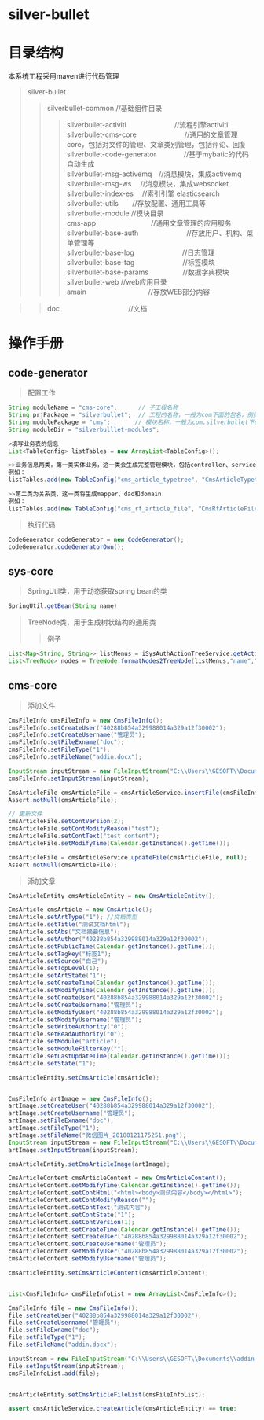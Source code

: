 # silver-bullet

# 目录结构

本系统工程采用maven进行代码管理
>silver-bullet
>>silverbullet-common     //基础组件目录<br>
>>>silverbullet-activiti　　　　　　　//流程引擎activiti<br>
>>>silverbullet-cms-core　　　　　　　//通用的文章管理core，包括对文件的管理、文章类别管理，包括评论、回复<br>
>>>silverbullet-code-generator　　　　//基于mybatic的代码自动生成<br>
>>>silverbullet-msg-activemq　//消息模块，集成activemq<br>
>>>silverbullet-msg-ws　  //消息模块，集成websocket<br>
>>>silverbullet-index-es　  //索引引擎 elasticsearch<br>
>>>silverbullet-utils　　//存放配置、通用工具等<br>
>>silverbullet-module     //模块目录<br>
>>>cms-app　　　　　　　　//通用文章管理的应用服务<br>
>>>silverbullet-base-auth　　　　　　　//存放用户、机构、菜单管理等<br>
>>>silverbullet-base-log　　　　　　　//日志管理<br>
>>>silverbullet-base-tag　　　　　　　//标签模块<br>
>>>silverbullet-base-params　　　　　//数据字典模块<br>
>>silverbullet-web        //web应用目录<br>
>>>amain　　　　　　　　　//存放WEB部分内容<br>

>>doc　　　　　　　　　　//文档<br> 



# 操作手册
## code-generator
>配置工作
```java
String moduleName = "cms-core";      // 子工程名称
String prjPackage = "silverbullet";  // 工程的名称，一般为com下面的包名，例如com.silverbullet
String modulePackage = "cms";       // 模块名称，一般为com.silverbullet下面的子包名，例如com.silverbullet.auth
String moduleDir = "silverbulllet-modules";

>填写业务表的信息
List<TableConfig> listTables = new ArrayList<TableConfig>();

>>业务信息两类，第一类实体业务，这一类会生成完整管理模块，包括controller、service、mapper、domain、view、js等
例如：
listTables.add(new TableConfig("cms_article_typetree", "CmsArticleTypetree", "文章类别", false));//表名，domain类名，用途

>>第二类为关系类，这一类将生成mapper、dao和domain
例如：
listTables.add(new TableConfig("cms_rf_article_file", "CmsRfArticleFile", "文章附件表", true));
```

>执行代码
```java
CodeGenerator codeGenerator = new CodeGenerator();
codeGenerator.codeGeneratorOwn();
```

## sys-core
>SpringUtil类，用于动态获取spring bean的类
```java
SpringUtil.getBean(String name)
```
>TreeNode类，用于生成树状结构的通用类
>>例子
```java
List<Map<String, String>> listMenus = iSysAuthActionTreeService.getActionsByUserId(sysAuthUser.getId());
List<TreeNode> nodes = TreeNode.formatNodes2TreeNode(listMenus,"name","parent_id", "id");
```

## cms-core
>添加文件
```java
CmsFileInfo cmsFileInfo = new CmsFileInfo();
cmsFileInfo.setCreateUser("40288b854a329988014a329a12f30002");
cmsFileInfo.setCreateUsername("管理员");
cmsFileInfo.setFileExname("doc");
cmsFileInfo.setFileType("1");
cmsFileInfo.setFileName("addin.docx");

InputStream inputStream = new FileInputStream("C:\\Users\\GESOFT\\Documents\\addin.docx");
cmsFileInfo.setInputStream(inputStream);

CmsArticleFile cmsArticleFile = cmsArticleService.insertFile(cmsFileInfo);
Assert.notNull(cmsArticleFile);

// 更新文件
cmsArticleFile.setContVersion(2);
cmsArticleFile.setContModifyReason("test");
cmsArticleFile.setContText("test content");
cmsArticleFile.setModifyTime(Calendar.getInstance().getTime());

cmsArticleFile = cmsArticleService.updateFile(cmsArticleFile, null);
Assert.notNull(cmsArticleFile);
```

>添加文章
```java
CmsArticleEntity cmsArticleEntity = new CmsArticleEntity();

CmsArticle cmsArticle = new CmsArticle();
cmsArticle.setArtType("1"); //文档类型
cmsArticle.setTitle("测试文档html");
cmsArticle.setAbs("文档摘要信息");
cmsArticle.setAuthor("40288b854a329988014a329a12f30002");
cmsArticle.setPublicTime(Calendar.getInstance().getTime());
cmsArticle.setTagkey("标签1");
cmsArticle.setSource("自己");
cmsArticle.setTopLevel(1);
cmsArticle.setArtState("1");
cmsArticle.setCreateTime(Calendar.getInstance().getTime());
cmsArticle.setModifyTime(Calendar.getInstance().getTime());
cmsArticle.setCreateUser("40288b854a329988014a329a12f30002");
cmsArticle.setCreateUsername("管理员");
cmsArticle.setModifyUser("40288b854a329988014a329a12f30002");
cmsArticle.setModifyUsername("管理员");
cmsArticle.setWriteAuthority("0");
cmsArticle.setReadAuthority("0");
cmsArticle.setModule("article");
cmsArticle.setModuleFilterKey("");
cmsArticle.setLastUpdateTime(Calendar.getInstance().getTime());
cmsArticle.setState("1");

cmsArticleEntity.setCmsArticle(cmsArticle);


CmsFileInfo artImage = new CmsFileInfo();
artImage.setCreateUser("40288b854a329988014a329a12f30002");
artImage.setCreateUsername("管理员");
artImage.setFileExname("doc");
artImage.setFileType("1");
artImage.setFileName("微信图片_20180121175251.png");
InputStream inputStream = new FileInputStream("C:\\Users\\GESOFT\\Documents\\微信图片_20180121175251.png");
artImage.setInputStream(inputStream);

cmsArticleEntity.setCmsArticleImage(artImage);

CmsArticleContent cmsArticleContent = new CmsArticleContent();
cmsArticleContent.setModifyTime(Calendar.getInstance().getTime());
cmsArticleContent.setContHtml("<html><body>测试内容</body></html>");
cmsArticleContent.setContModifyReason("");
cmsArticleContent.setContText("测试内容");
cmsArticleContent.setContState("1");
cmsArticleContent.setContVersion(1);
cmsArticleContent.setCreateTime(Calendar.getInstance().getTime());
cmsArticleContent.setCreateUser("40288b854a329988014a329a12f30002");
cmsArticleContent.setCreateUsername("管理员");
cmsArticleContent.setModifyUser("40288b854a329988014a329a12f30002");
cmsArticleContent.setModifyUsername("管理员");

cmsArticleEntity.setCmsArticleContent(cmsArticleContent);


List<CmsFileInfo> cmsFileInfoList = new ArrayList<CmsFileInfo>();

CmsFileInfo file = new CmsFileInfo();
file.setCreateUser("40288b854a329988014a329a12f30002");
file.setCreateUsername("管理员");
file.setFileExname("doc");
file.setFileType("1");
file.setFileName("addin.docx");

inputStream = new FileInputStream("C:\\Users\\GESOFT\\Documents\\addin.docx");
file.setInputStream(inputStream);
cmsFileInfoList.add(file);


cmsArticleEntity.setCmsArticleFileList(cmsFileInfoList);

assert cmsArticleService.createArticle(cmsArticleEntity) == true;
```
